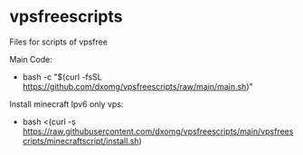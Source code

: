# vpsfreescripts
Files for scripts of vpsfree

Main Code:

- bash -c "$(curl -fsSL https://github.com/dxomg/vpsfreescripts/raw/main/main.sh)"


Install minecraft Ipv6 only vps:

- bash <(curl -s https://raw.githubusercontent.com/dxomg/vpsfreescripts/main/vpsfreescripts/minecraftscript/install.sh)
